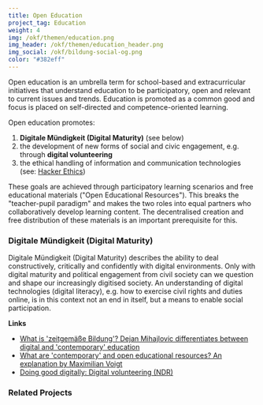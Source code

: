 ```yaml
---
title: Open Education
project_tag: Education
weight: 4
img: /okf/themen/education.png
img_header: /okf/themen/education_header.png
img_social: /okf/bildung-social-og.png
color: "#382eff"
---
```


Open education is an umbrella term for school-based and extracurricular initiatives that understand education to be participatory, open and relevant to current issues and trends. Education is promoted as a common good and focus is placed on self-directed and competence-oriented learning.

<!--more-->

Open education promotes:

1. **Digitale Mündigkeit (Digital Maturity)** (see below) 
2. the development of new forms of social and civic engagement, e.g. through **digital volunteering** 
3. the ethical handling of information and communication technologies (see: [Hacker Ethics](https://www.ccc.de/en/hackerethics))

These goals are achieved through participatory learning scenarios and free educational materials ("Open Educational Resources"). This breaks the "teacher-pupil paradigm" and makes the two roles into equal partners who collaboratively develop learning content. The decentralised creation and free distribution of these materials is an important prerequisite for this.

### Digitale Mündigkeit (Digital Maturity)

Digitale Mündigkeit (Digital Maturity) describes the ability to deal constructively, critically and confidently with digital environments. Only with digital maturity and political engagement from civil society can we question and shape our increasingly digitised society. An understanding of digital technologies (digital literacy), e.g. how to exercise civil rights and duties online, is in this context not an end in itself, but a means to enable social participation. 

**Links**

* [What is 'zeitgemäße Bildung'? Dejan Mihajlovic differentiates between digital and 'contemporary' education](https://mihajlovicfreiburg.com/2017/09/08/was-ist-zeitgemaesse-bildung)
* [What are 'contemporary' and open educational resources? An explanation by Maximilian Voigt](https://edulabs.de/blog/gute-Open-Educational-Resources-und-zeitgem%C3%A4%C3%9Fe-Bildungsmaterialien)
* [Doing good digitally: Digital volunteering (NDR)](https://www.ndr.de/nachrichten/netzwelt/Digital-Gutes-tun-Ehrenamt-im-Internet,digitalesehrenamt101.html) 

### Related Projects